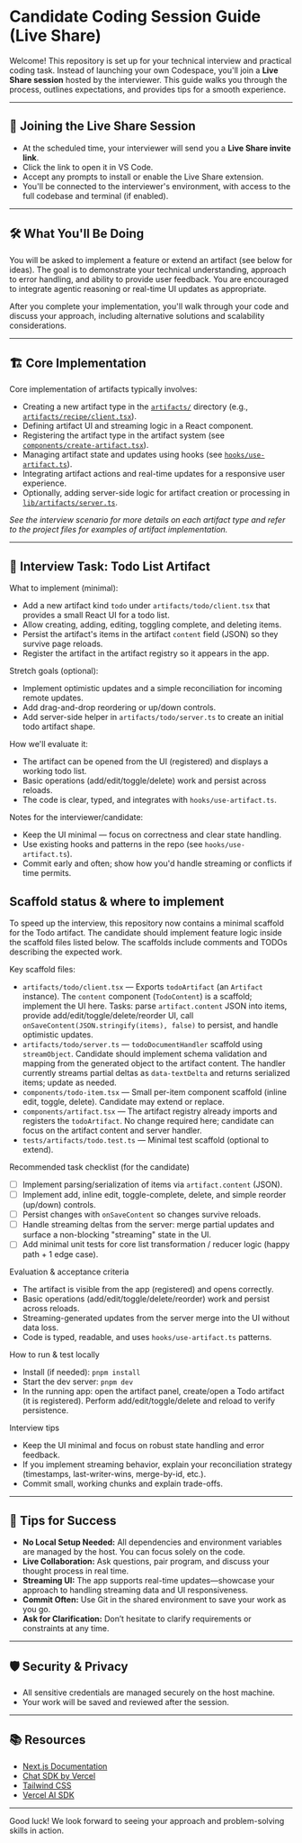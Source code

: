 # Candidate Coding Session Guide (Live Share)

Welcome! This repository is set up for your technical interview and practical coding task. Instead of launching your own Codespace, you'll join a **Live Share session** hosted by the interviewer. This guide walks you through the process, outlines expectations, and provides tips for a smooth experience.

---

## 🚀 Joining the Live Share Session

- At the scheduled time, your interviewer will send you a **Live Share invite link**.
- Click the link to open it in VS Code.
- Accept any prompts to install or enable the Live Share extension.
- You'll be connected to the interviewer's environment, with access to the full codebase and terminal (if enabled).

---

## 🛠 What You'll Be Doing

You will be asked to implement a feature or extend an artifact (see below for ideas). The goal is to demonstrate your technical understanding, approach to error handling, and ability to provide user feedback. You are encouraged to integrate agentic reasoning or real-time UI updates as appropriate.

After you complete your implementation, you'll walk through your code and discuss your approach, including alternative solutions and scalability considerations.

---

## 🏗️ Core Implementation

Core implementation of artifacts typically involves:

- Creating a new artifact type in the [`artifacts/`](./artifacts/) directory (e.g., [`artifacts/recipe/client.tsx`](./artifacts/recipe/client.tsx)).
- Defining artifact UI and streaming logic in a React component.
- Registering the artifact type in the artifact system (see [`components/create-artifact.tsx`](./components/create-artifact.tsx)).
- Managing artifact state and updates using hooks (see [`hooks/use-artifact.ts`](./hooks/use-artifact.ts)).
- Integrating artifact actions and real-time updates for a responsive user experience.
- Optionally, adding server-side logic for artifact creation or processing in [`lib/artifacts/server.ts`](./lib/artifacts/server.ts).

_See the interview scenario for more details on each artifact type and refer to the project files for examples of artifact implementation._


---

## 📝 Interview Task: Todo List Artifact


What to implement (minimal):

- Add a new artifact kind `todo` under `artifacts/todo/client.tsx` that provides a small React UI for a todo list.
- Allow creating, adding, editing, toggling complete, and deleting items.
- Persist the artifact's items in the artifact `content` field (JSON) so they survive page reloads.
- Register the artifact in the artifact registry so it appears in the app.

Stretch goals (optional):

- Implement optimistic updates and a simple reconciliation for incoming remote updates.
- Add drag-and-drop reordering or up/down controls.
- Add server-side helper in `artifacts/todo/server.ts` to create an initial todo artifact shape.

How we'll evaluate it:

- The artifact can be opened from the UI (registered) and displays a working todo list.
- Basic operations (add/edit/toggle/delete) work and persist across reloads.
- The code is clear, typed, and integrates with `hooks/use-artifact.ts`.

Notes for the interviewer/candidate:

- Keep the UI minimal — focus on correctness and clear state handling.
- Use existing hooks and patterns in the repo (see `hooks/use-artifact.ts`).
- Commit early and often; show how you'd handle streaming or conflicts if time permits.

## Scaffold status & where to implement

To speed up the interview, this repository now contains a minimal scaffold for the Todo artifact. The candidate should implement feature logic inside the scaffold files listed below. The scaffolds include comments and TODOs describing the expected work.

Key scaffold files:

- `artifacts/todo/client.tsx` — Exports `todoArtifact` (an `Artifact` instance). The `content` component (`TodoContent`) is a scaffold; implement the UI here. Tasks: parse `artifact.content` JSON into items, provide add/edit/toggle/delete/reorder UI, call `onSaveContent(JSON.stringify(items), false)` to persist, and handle optimistic updates.
- `artifacts/todo/server.ts` — `todoDocumentHandler` scaffold using `streamObject`. Candidate should implement schema validation and mapping from the generated object to the artifact content. The handler currently streams partial deltas as `data-textDelta` and returns serialized items; update as needed.
- `components/todo-item.tsx` — Small per-item component scaffold (inline edit, toggle, delete). Candidate may extend or replace.
- `components/artifact.tsx` — The artifact registry already imports and registers the `todoArtifact`. No change required here; candidate can focus on the artifact content and server handler.
- `tests/artifacts/todo.test.ts` — Minimal test scaffold (optional to extend).

Recommended task checklist (for the candidate)

- [ ] Implement parsing/serialization of items via `artifact.content` (JSON).
- [ ] Implement add, inline edit, toggle-complete, delete, and simple reorder (up/down) controls.
- [ ] Persist changes with `onSaveContent` so changes survive reloads.
- [ ] Handle streaming deltas from the server: merge partial updates and surface a non-blocking "streaming" state in the UI.
- [ ] Add minimal unit tests for core list transformation / reducer logic (happy path + 1 edge case).

Evaluation & acceptance criteria

- The artifact is visible from the app (registered) and opens correctly.
- Basic operations (add/edit/toggle/delete/reorder) work and persist across reloads.
- Streaming-generated updates from the server merge into the UI without data loss.
- Code is typed, readable, and uses `hooks/use-artifact.ts` patterns.

How to run & test locally

- Install (if needed): `pnpm install`
- Start the dev server: `pnpm dev`
- In the running app: open the artifact panel, create/open a Todo artifact (it is registered). Perform add/edit/toggle/delete and reload to verify persistence.

Interview tips

- Keep the UI minimal and focus on robust state handling and error feedback.
- If you implement streaming behavior, explain your reconciliation strategy (timestamps, last-writer-wins, merge-by-id, etc.).
- Commit small, working chunks and explain trade-offs.

---

## 🧩 Tips for Success

- **No Local Setup Needed:** All dependencies and environment variables are managed by the host. You can focus solely on the code.
- **Live Collaboration:** Ask questions, pair program, and discuss your thought process in real time.
- **Streaming UI:** The app supports real-time updates—showcase your approach to handling streaming data and UI responsiveness.
- **Commit Often:** Use Git in the shared environment to save your work as you go.
- **Ask for Clarification:** Don’t hesitate to clarify requirements or constraints at any time.

---

## 🛡 Security & Privacy

- All sensitive credentials are managed securely on the host machine.
- Your work will be saved and reviewed after the session.

---

## 📚 Resources

- [Next.js Documentation](https://nextjs.org/docs)
- [Chat SDK by Vercel](https://chat-sdk.dev/)
- [Tailwind CSS](https://tailwindcss.com/docs)
- [Vercel AI SDK](https://sdk.vercel.ai/docs)

---

Good luck! We look forward to seeing your approach and problem-solving skills in action.
